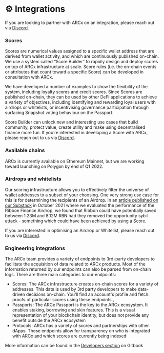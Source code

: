 # ⚙ Integrations

If you are looking to partner with ARCx on an integration, please reach out via [Discord](https://discord.gg/arcx).

### Scores

Scores are numerical values assigned to a specific wallet address that are derived from wallet activity, and which are continuously published on-chain. We use a system called “Score Builder” to rapidly design and deploy scores on top of ARCx infrastructure at scale. Score rules (i.e. the on-chain events or attributes that count toward a specific Score) can be developed in consultation with ARCx.

We have developed a number of examples to show the flexibility of the system, including loyalty scores and credit scores. Since Scores are published on-chain, they can be used by other DeFi applications to achieve a variety of objectives, including identifying and rewarding loyal users with airdrops or whitelists, or incentivising governance participation through surfacing Snapshot voting behaviour on the Passport.

Score Builder can unlock new and interesting use cases that build community, protect value, create utility and make using decentralised finance more fun. If you’re interested in developing a Score with ARCx, please reach out to us via [Discord](https://discord.gg/arcx).

### Available chains

ARCx is currently available on Ethereum Mainnet, but we are working toward launching on Polygon by end of Q1 2022.

### Airdrops and whitelists

Our scoring infrastructure allows you to effectively filter the universe of wallet addresses to a subset of your choosing. One very strong use case for this is for determining the recipients of an Airdrop. In an [article published on our Substack](https://arcx.substack.com/p/understanding-the-ribbon-finance) in October 2021 where we evaluated the performance of the Ribbon Finance Airdrop, we found that Ribbon could have potentially saved between 1.23M and 8.12M RBN had they removed the opportunity sybil attack - something which could have been achieved by using a Score.

If you are interested in optimising an Airdrop or Whitelist, please reach out to us via [Discord](https://discord.gg/arcx).

### Engineering integrations

The ARCx team provides a variety of endpoints to 3rd-party developers to facilitate the acquisition of data related to ARCx products. Most of the information returned by our endpoints can also be parsed from on-chain logs. There are three main categories to our endpoints:

* Scores: The ARCx infrastructure creates on-chain scores for a variety of addresses. This data is used by 3rd party developers to make data-driven decisions on-chain. You'll find an account's profile and fetch proofs of particular scores using these endpoints.[.](https://www.notion.so/developer-docs/smart-contracts)
* Passports: The ARCx Passport is the key to the ARCx ecosystem. It enables staking, borrowing and skin features. This is a visual representation of your blockchain identity, but does not provide any benefit outside the ARCx ecosystem
* Protocols: ARCx has a variety of scores and partnerships with other dApps. These endpoints allow for transparency on who is integrated with ARCx and which scores are currently being indexed

More information can be found in the [Developers section](broken-reference) on Gitbook
